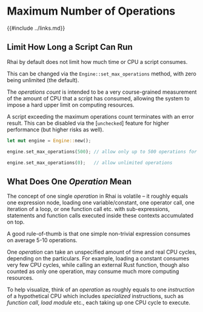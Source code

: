 Maximum Number of Operations
===========================

{{#include ../links.md}}


Limit How Long a Script Can Run
------------------------------

Rhai by default does not limit how much time or CPU a script consumes.

This can be changed via the `Engine::set_max_operations` method, with zero being unlimited (the default).

The _operations count_ is intended to be a very course-grained measurement of the amount of CPU that a script
has consumed, allowing the system to impose a hard upper limit on computing resources.

A script exceeding the maximum operations count terminates with an error result.
This can be disabled via the [`unchecked`] feature for higher performance (but higher risks as well).

```rust
let mut engine = Engine::new();

engine.set_max_operations(500); // allow only up to 500 operations for this script

engine.set_max_operations(0);   // allow unlimited operations
```


What Does One _Operation_ Mean
-----------------------------

The concept of one single _operation_ in Rhai is volatile &ndash; it roughly equals one expression node,
loading one variable/constant, one operator call, one iteration of a loop, or one function call etc.
with sub-expressions, statements and function calls executed inside these contexts accumulated on top.

A good rule-of-thumb is that one simple non-trivial expression consumes on average 5-10 operations.

One _operation_ can take an unspecified amount of time and real CPU cycles, depending on the particulars.
For example, loading a constant consumes very few CPU cycles, while calling an external Rust function,
though also counted as only one operation, may consume much more computing resources.

To help visualize, think of an _operation_ as roughly equals to one _instruction_ of a hypothetical CPU
which includes _specialized_ instructions, such as _function call_, _load module_ etc., each taking up
one CPU cycle to execute.
